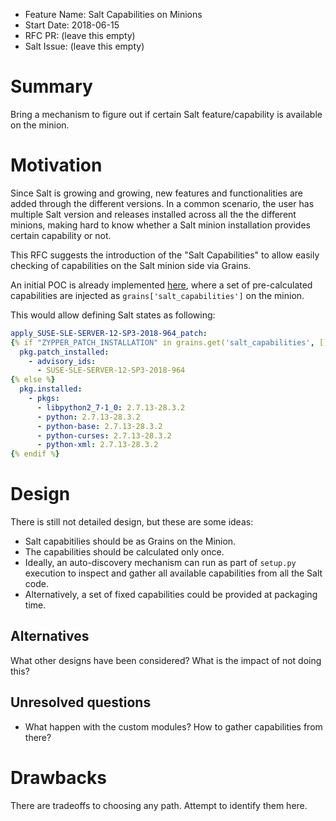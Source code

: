 - Feature Name: Salt Capabilities on Minions
- Start Date: 2018-06-15
- RFC PR: (leave this empty)
- Salt Issue: (leave this empty)

# Summary
[summary]: #summary

Bring a mechanism to figure out if certain Salt feature/capability is available on the minion.

# Motivation
[motivation]: #motivation

Since Salt is growing and growing, new features and functionalities are added through the different versions. In a common scenario, the user has multiple Salt version and releases installed across all the the different minions, making hard to know whether a Salt minion installation provides certain capability or not.

This RFC suggests the introduction of the "Salt Capabilities" to allow easily checking of capabilities on the Salt minion side via Grains.

An initial POC is already implemented [here](https://github.com/openSUSE/salt/commit/b30ad404ed3a4a54a283b2a7809d415d99b2b776), where a set of pre-calculated capabilities are injected as `grains['salt_capabilities']` on the minion.

This would allow defining Salt states as following:

```yaml
apply_SUSE-SLE-SERVER-12-SP3-2018-964_patch:
{% if "ZYPPER_PATCH_INSTALLATION" in grains.get('salt_capabilities', []) %}
  pkg.patch_installed:
    - advisory_ids:
      - SUSE-SLE-SERVER-12-SP3-2018-964
{% else %}
  pkg.installed:
    - pkgs:
      - libpython2_7-1_0: 2.7.13-28.3.2
      - python: 2.7.13-28.3.2
      - python-base: 2.7.13-28.3.2
      - python-curses: 2.7.13-28.3.2
      - python-xml: 2.7.13-28.3.2
{% endif %}
```

# Design
[design]: #detailed-design

There is still not detailed design, but these are some ideas:

- Salt capabitilies should be as Grains on the Minion.
- The capabilities should be calculated only once.
- Ideally, an auto-discovery mechanism can run as part of `setup.py` execution to inspect and gather all available capabilities from all the Salt code.
- Alternatively, a set of fixed capabilities could be provided at packaging time.

## Alternatives
[alternatives]: #alternatives

What other designs have been considered? What is the impact of not doing this?

## Unresolved questions
[unresolved]: #unresolved-questions

- What happen with the custom modules? How to gather capabilities from there?

# Drawbacks
[drawbacks]: #drawbacks

There are tradeoffs to choosing any path. Attempt to identify them here.
